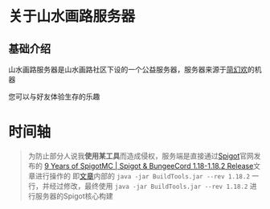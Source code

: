 # 关于山水画路服务器
## 基础介绍
山水画路服务器是山水画路社区下设的一个公益服务器，服务器来源于[简幻欢](https://simpfun.cn/)的机器

您可以与好友体验生存的乐趣

# 时间轴
> 为防止部分人说我**使用某工具**而造成侵权，服务端是直接通过[Spigot](https://www.spigotmc.org/)官网发布的
> [9 Years of SpigotMC | Spigot & BungeeCord 1.18-1.18.2 Release](https://www.spigotmc.org/threads/9-years-of-spigotmc-spigot-bungeecord-1-18-1-18-2-release.534760/)文章进行操作的
> 即[文章](https://www.spigotmc.org/threads/9-years-of-spigotmc-spigot-bungeecord-1-18-1-18-2-release.534760/)内部的
> ```java -jar BuildTools.jar --rev 1.18.2```
> 一行，并经过修改，最终使用
> ```java -jar BuildTools.jar --rev 1.18.2```
> 进行服务器的Spigot核心构建
